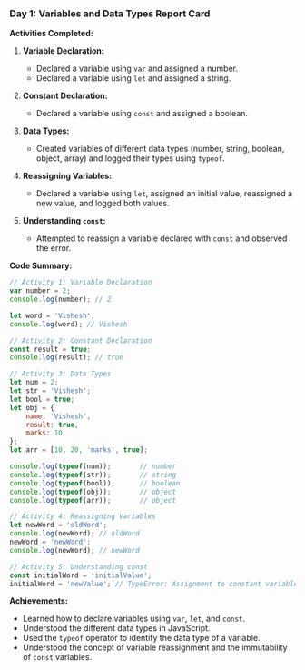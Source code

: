 ### Day 1: Variables and Data Types Report Card

**Activities Completed:**
1. **Variable Declaration:**
   - Declared a variable using `var` and assigned a number.
   - Declared a variable using `let` and assigned a string.

2. **Constant Declaration:**
   - Declared a variable using `const` and assigned a boolean.

3. **Data Types:**
   - Created variables of different data types (number, string, boolean, object, array) and logged their types using `typeof`.

4. **Reassigning Variables:**
   - Declared a variable using `let`, assigned an initial value, reassigned a new value, and logged both values.

5. **Understanding `const`:**
   - Attempted to reassign a variable declared with `const` and observed the error.

**Code Summary:**
```javascript
// Activity 1: Variable Declaration
var number = 2;
console.log(number); // 2

let word = 'Vishesh';
console.log(word); // Vishesh

// Activity 2: Constant Declaration
const result = true;
console.log(result); // true

// Activity 3: Data Types
let num = 2;
let str = 'Vishesh';
let bool = true;
let obj = { 
    name: 'Vishesh',
    result: true,
    marks: 10
};
let arr = [10, 20, 'marks', true];

console.log(typeof(num));       // number
console.log(typeof(str));       // string
console.log(typeof(bool));      // boolean
console.log(typeof(obj));       // object
console.log(typeof(arr));       // object

// Activity 4: Reassigning Variables
let newWord = 'oldWord';
console.log(newWord); // oldWord
newWord = 'newWord';
console.log(newWord); // newWord

// Activity 5: Understanding const
const initialWord = 'initialValue';
initialWord = 'newValue'; // TypeError: Assignment to constant variable.
```

**Achievements:**
- Learned how to declare variables using `var`, `let`, and `const`.
- Understood the different data types in JavaScript.
- Used the `typeof` operator to identify the data type of a variable.
- Understood the concept of variable reassignment and the immutability of `const` variables.